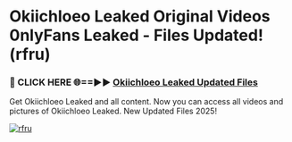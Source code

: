 # Okiichloeo Leaked Original Videos 0nlyFans Leaked - Files Updated! (rfru)

<h3>🔴 CLICK HERE 🌐==►► <a href="https://tinyurl.com/ehrbuxhb" rel="nofollow">Okiichloeo Leaked Updated Files</a></h3>

Get Okiichloeo Leaked and all content. Now you can access all videos and pictures of Okiichloeo Leaked. New Updated Files 2025!

[![rfru](https://i.imgur.com/lVYEuWS.gif)](https://tinyurl.com/ehrbuxhb)

